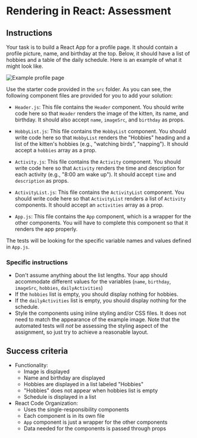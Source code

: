 <div class="scrollable-container" ng-transclude=""> <div markdown="fileTab.file.challenge.instructions" class="markdown collapsed"><h1>Rendering in React: Assessment</h1><h2>Instructions</h2><p>Your task is to build a React App for a profile page. It should contain a profile picture, name, and birthday at the top. Below, it should have a list of hobbies and a table of the daily schedule. Here is an example of what it might look like.</p>
<p><zoomable-image zoom-disabled="expandable &amp;&amp; !expanded"><!----> <div class="zoomable-image-scrollbox" ng-transclude="" ng-dblclick="$ctrl.autoZoom($event)" tooltip="" tooltip-position="top" scroll-on-drag="$ctrl.enabled &amp;&amp; $ctrl.zoomed" tabindex="0"><img src="https://res.cloudinary.com/strive/image/upload/w_1000,h_1000,c_limit/f9c0c6f475a7d6d357f070e269501876-ple_profile_page.png" alt="Example profile page"></div></zoomable-image></p>
<p>Use the starter code provided in the <code>src</code> folder.  As you can see, the following component files are provided for you to add your solution:</p>
<ul>
<li><p><code>Header.js</code>: This file contains the <code>Header</code> component. You should write code here so that <code>Header</code> renders the image of the kitten, its name, and birthday. It should also accept <code>name</code>, <code>imageSrc</code>, and <code>birthday</code> as props.</p>
</li>
<li><p><code>HobbyList.js</code>: This file contains the <code>HobbyList</code> component. You should write code here so that <code>HobbyList</code> renders the "Hobbies" heading and a list of the kitten's hobbies (e.g., "watching birds", "napping"). It should accept a <code>hobbies</code> array as a prop.</p>
</li>
<li><p><code>Activity.js</code>:  This file contains the <code>Activity</code> component. You should write code here so that <code>Activity</code> renders the time and description for each activity (e.g., "8:00 am wake up").  It should accept <code>time</code> and <code>description</code> as props.</p>
</li>
<li><p><code>ActivityList.js</code>:  This file contains the <code>ActivityList</code> component. You should write code here so that <code>ActivityList</code> renders a list of <code>Activity</code> components. It should accept an <code>activities</code> array as a prop.</p>
</li>
<li><p><code>App.js</code>: This file contains the <code>App</code> component, which is a wrapper for the other components. You will have to complete this component so that it renders the app properly.</p>
</li>
</ul>
<p>The tests will be looking for the specific variable names and values defined in <code>App.js</code>.</p>
<h3>Specific instructions</h3><ul>
<li>Don't assume anything about the list lengths. Your app should accommodate different values for the variables (<code>name</code>, <code>birthday</code>, <code>imageSrc</code>, <code>hobbies</code>, <code>dailyActivities</code>)</li>
<li>If the <code>hobbies</code> list is empty, you should display nothing for hobbies.</li>
<li>If the <code>dailyActivities</code> list is empty, you should display nothing for the schedule.</li>
<li>Style the components using inline styling and/or CSS files. It does not need to match the appearance of the example image. Note that the automated tests will <em>not</em> be assessing the styling aspect of the assignment, so just try to achieve a reasonable layout.</li>
</ul>
<h2>Success criteria</h2><ul>
<li>Functionality:<ul>
<li>Image is displayed</li>
<li>Name and birthday are displayed</li>
<li>Hobbies are displayed in a list labeled "Hobbies"</li>
<li>"Hobbies" does not appear when hobbies list is empty</li>
<li>Schedule is displayed in a list</li>
</ul>
</li>
<li>React Code Organization:<ul>
<li>Uses the single-responsibility components</li>
<li>Each component is in its own file</li>
<li><code>App</code> component is just a wrapper for the other components</li>
<li>Data needed for the components is passed through props</li>
</ul>
</li>
</ul>
</div> <score-card-instructions challenge="fileTab.file.challenge"><!----></score-card-instructions> </div>